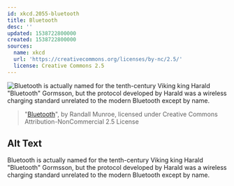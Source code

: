 ```yaml
---
id: xkcd.2055-bluetooth
title: Bluetooth
desc: ''
updated: 1538722800000
created: 1538722800000
sources:
  name: xkcd
  url: 'https://creativecommons.org/licenses/by-nc/2.5/'
  license: Creative Commons 2.5
---
```

![Bluetooth is actually named for the tenth-century Viking king Harald "Bluetooth" Gormsson, but the protocol developed by Harald was a wireless charging standard unrelated to the modern Bluetooth except by name.](https://imgs.xkcd.com/comics/bluetooth.png)
> "[Bluetooth](https://xkcd.com/2055/)", by Randall Munroe, licensed under Creative Commons Attribution-NonCommercial 2.5 License

## Alt Text
Bluetooth is actually named for the tenth-century Viking king Harald "Bluetooth" Gormsson, but the protocol developed by Harald was a wireless charging standard unrelated to the modern Bluetooth except by name.
